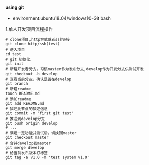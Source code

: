 #### using git
- environment:ubuntu18.04/windows10-Git bash

1.单人开发项目流程操作
```
# clone项目,http方式或者ssh链接
git clone http/ssh(test)
# 进入项目
cd test
# git 初始化
git init
# 新建开发者分支，习惯master作为发布分支,develop作为开发分支供测试开发
git checkout -b develop
# 查看当前分支，确认是否在develop
git branch
# 新建readme
touch README.md
# 添加readme
git add README.md
# 描述此节点的描述信息
git commit -m "first git test"
# 推送到develop分支
git push origin develop
# ...
# 满足一定功能并测试后，切换回master
git checkout master
# 合并develop到master
git merge develop
# 给当前发布版本打标签
git tag -a v1.0 -m 'test system v1.0'
```

